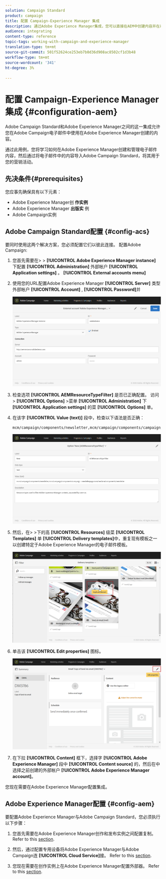 ```yaml
---
solution: Campaign Standard
product: campaign
title: 配置 Campaign-Experience Manager 集成
description: 通过Adobe Experience Manager集成，您可以直接在AEM中创建内容并在以后的Adobe Campaign中使用它。
audience: integrating
content-type: reference
topic-tags: working-with-campaign-and-experience-manager
translation-type: tm+mt
source-git-commit: 501f52624ce253eb7b0d36d908ac8502cf1d3b48
workflow-type: tm+mt
source-wordcount: '341'
ht-degree: 3%

---
```



# 配置 Campaign-Experience Manager 集成 {#configuration-aem}

Adobe Campaign Standard和Adobe Experience Manager之间的这一集成允许您在Adobe Campaign电子邮件中使用在Adobe Experience Manager创建的内容。

通过此用例，您将学习如何在Adobe Experience Manager创建和管理电子邮件内容，然后通过将电子邮件中的内容导入Adobe Campaign Standard，将其用于您的营销活动。

## 先决条件{#prerequisites}

您应事先确保具有以下元素：

* Adobe Experience Manager创 **作实例**
* Adobe Experience Manager **出版实** 例
* Adobe Campaign实例

## Adobe Campaign Standard配置 {#config-acs}

要同时使用这两个解决方案，您必须配置它们以彼此连接。
配置Adobe Campaign:

1. 您首先需要在> > **[!UICONTROL Adobe Experience Manager instance]** 下配置 **[!UICONTROL Administration]** 外部帐户 **[!UICONTROL Application settings]** 。 **[!UICONTROL External accounts menu]**

1. 使用您的URL配置Adobe Experience Manager **[!UICONTROL Server]** 类型外部帐户 **[!UICONTROL Account]** , **[!UICONTROL Password]**&#x200B;并

   ![](assets/aem_1.png)

1. 检查选项 **[!UICONTROL AEMResourceTypeFilter]** 是否已正确配置。 访问> **[!UICONTROL Options]** >菜单 **[!UICONTROL Administration]** 下 **[!UICONTROL Application settings]** 的菜 **[!UICONTROL Options]** 单。

1. 在该字 **[!UICONTROL Value (text)]** 段中，检查以下语法是否正确：

   ```
   mcm/campaign/components/newsletter,mcm/campaign/components/campaign_newsletterpage,mcm/neolane/components/newsletter
   ```

   ![](assets/aem_2.png)

1. 然后，在> >下的高 **[!UICONTROL Resources]** 级菜 **[!UICONTROL Templates]** 单 **[!UICONTROL Delivery templates]**&#x200B;中，重复现有模板之一以创建特定于Adobe Experience Manager的电子邮件模板。

   ![](assets/aem_3.png)

1. 单击该 **[!UICONTROL Edit properties]** 图标。

   ![](assets/aem_4.png)

1. 在下拉 **[!UICONTROL Content]** 框下，选择字 **[!UICONTROL Adobe Experience Manager]** 段中 **[!UICONTROL Content source]** 的，然后在中选择之前创建的外部帐户 **[!UICONTROL Adobe Experience Manager account]**。

您现在需要在Adobe Experience Manager配置集成。

## Adobe Experience Manager配置 {#config-aem}

要配置Adobe Experience Manager与Adobe Campaign Standard，您必须执行以下步骤：

1. 您首先需要在Adobe Experience Manager创作和发布实例之间配置复制。 Refer to this [section](https://docs.adobe.com/content/help/en/experience-manager-65/administering/integration/campaignstandard.html#configuring-adobe-experience-manager).

1. 然后，通过配置专用设备将Adobe Experience Manager与Adobe Campaign连 **[!UICONTROL Cloud Service]**&#x200B;接。 Refer to this [section](https://docs.adobe.com/content/help/en/experience-manager-65/administering/integration/campaignstandard.html#connecting-aem-to-adobe-campaign).

1. 您现在需要在创作实例上在Adobe Experience Manager配置外部器。 Refer to this [section](https://docs.adobe.com/content/help/en/experience-manager-65/administering/integration/campaignstandard.html#configuring-the-externalizer).

